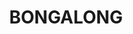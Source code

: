---
lastmod: '2025-04-06T06:05:20+00:00'
latitude: -35.053523
layout: suburb
longitude: 148.102866
postcode: '2722'
state: NSW
title: BONGALONG
url: /nsw/bongalong/
---